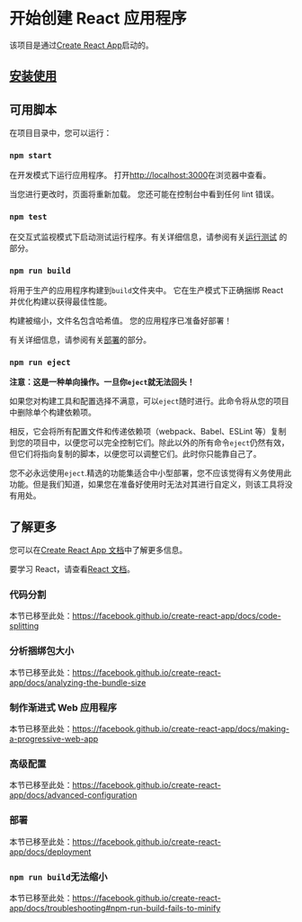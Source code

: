 # 开始创建 React 应用程序



该项目是通过[Create React App](https://github.com/facebook/create-react-app)启动的。

## [安装使用](https://juejin.cn/post/7324951354844561446)



## 可用脚本

在项目目录中，您可以运行：

### `npm start`



在开发模式下运行应用程序。
打开[http://localhost:3000](http://localhost:3000/)在浏览器中查看。

当您进行更改时，页面将重新加载。
您还可能在控制台中看到任何 lint 错误。

### `npm test`



在交互式监视模式下启动测试运行程序。有关详细信息，请参阅有关[运行测试](https://facebook.github.io/create-react-app/docs/running-tests)
的部分。

### `npm run build`



将用于生产的应用程序构建到`build`文件夹中。
它在生产模式下正确捆绑 React 并优化构建以获得最佳性能。

构建被缩小，文件名包含哈希值。
您的应用程序已准备好部署！

有关详细信息，请参阅有关[部署](https://facebook.github.io/create-react-app/docs/deployment)的部分。

### `npm run eject`



**注意：这是一种单向操作。一旦你`eject`就无法回头！**

如果您对构建工具和配置选择不满意，可以`eject`随时进行。此命令将从您的项目中删除单个构建依赖项。

相反，它会将所有配置文件和传递依赖项（webpack、Babel、ESLint 等）复制到您的项目中，以便您可以完全控制它们。除此以外的所有命令`eject`仍然有效，但它们将指向复制的脚本，以便您可以调整它们。此时你只能靠自己了。

您不必永远使用`eject`.精选的功能集适合中小型部署，您不应该觉得有义务使用此功能。但是我们知道，如果您在准备好使用时无法对其进行自定义，则该工具将没有用处。

## 了解更多



您可以在[Create React App 文档](https://facebook.github.io/create-react-app/docs/getting-started)中了解更多信息。

要学习 React，请查看[React 文档](https://reactjs.org/)。

### 代码分割



本节已移至此处：https://facebook.github.io/create-react-app/docs/code-splitting

### 分析捆绑包大小



本节已移至此处：https://facebook.github.io/create-react-app/docs/analyzing-the-bundle-size

### 制作渐进式 Web 应用程序



本节已移至此处：https://facebook.github.io/create-react-app/docs/making-a-progressive-web-app

### 高级配置



本节已移至此处：https://facebook.github.io/create-react-app/docs/advanced-configuration

### 部署



本节已移至此处：https://facebook.github.io/create-react-app/docs/deployment

### `npm run build`无法缩小



本节已移至此处：https://facebook.github.io/create-react-app/docs/troubleshooting#npm-run-build-fails-to-minify
